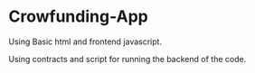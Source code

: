 # Crowfunding-App

Using Basic html and frontend javascript. 

Using contracts and script for running the backend of the code.
